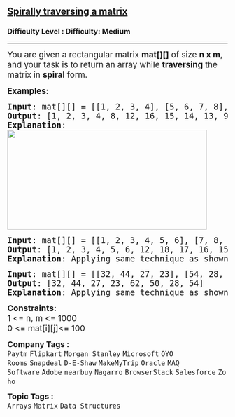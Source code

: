 <h2><a href="https://www.geeksforgeeks.org/problems/spirally-traversing-a-matrix-1587115621/1?page=2&category=Arrays&difficulty=Medium&sortBy=submissions">Spirally traversing a matrix</a></h2><h3>Difficulty Level : Difficulty: Medium</h3><hr><div class="problems_problem_content__Xm_eO"><p><span style="font-size: 14pt;">You are given a rectangular matrix <strong>mat[][]</strong> of size <strong>n x m</strong>, and your task is to return an array while <strong>traversing</strong>&nbsp;the matrix in <strong>spiral</strong> form.</span></p>
<p><span style="font-size: 14pt;"><strong>Examples:</strong></span></p>
<pre><span style="font-size: 14pt;"><strong>Input</strong>: mat[][] = [[1, 2, 3, 4], [5, 6, 7, 8], [9, 10, 11, 12], [13, 14, 15, 16]]
<strong>Output</strong>: [1, 2, 3, 4, 8, 12, 16, 15, 14, 13, 9, 5, 6, 7, 11, 10]
<strong>Explanation</strong>: <br><img src="https://media.geeksforgeeks.org/img-practice/prod/addEditProblem/701264/Web/Other/blobid1_1734498654.png" width="456" height="228"><br></span></pre>
<pre><span style="font-size: 14pt;"><strong>Input</strong>: mat[][] = [[1, 2, 3, 4, 5, 6], [7, 8, 9, 10, 11, 12], [13, 14, 15, 16, 17, 18]]
<strong>Output</strong>: [1, 2, 3, 4, 5, 6, 12, 18, 17, 16, 15, 14, 13, 7, 8, 9, 10, 11]
<strong>Explanation</strong>: Applying same technique as shown above.</span></pre>
<pre><span style="font-size: 14pt;"><strong>Input</strong>: mat[][] = [[32, 44, 27, 23], [54, 28, 50, 62]]
<strong>Output</strong>: [32, 44, 27, 23, 62, 50, 28, 54]
<strong>Explanation</strong>: Applying same technique as shown above, output will be [32, 44, 27, 23, 62, 50, 28, 54].</span></pre>
<p><span style="font-size: 14pt;"><strong>Constraints:</strong><br>1 &lt;= n, m &lt;= 1000<br>0 &lt;= mat[i][j]&lt;= 100</span></p></div><p><span style=font-size:18px><strong>Company Tags : </strong><br><code>Paytm</code>&nbsp;<code>Flipkart</code>&nbsp;<code>Morgan Stanley</code>&nbsp;<code>Microsoft</code>&nbsp;<code>OYO Rooms</code>&nbsp;<code>Snapdeal</code>&nbsp;<code>D-E-Shaw</code>&nbsp;<code>MakeMyTrip</code>&nbsp;<code>Oracle</code>&nbsp;<code>MAQ Software</code>&nbsp;<code>Adobe</code>&nbsp;<code>nearbuy</code>&nbsp;<code>Nagarro</code>&nbsp;<code>BrowserStack</code>&nbsp;<code>Salesforce</code>&nbsp;<code>Zoho</code>&nbsp;<br><p><span style=font-size:18px><strong>Topic Tags : </strong><br><code>Arrays</code>&nbsp;<code>Matrix</code>&nbsp;<code>Data Structures</code>&nbsp;